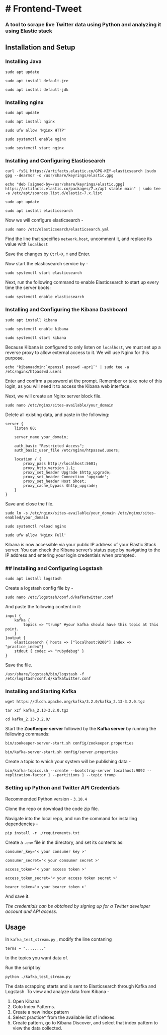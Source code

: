 # # Frontend-Tweet

### A tool to scrape live Twitter data using Python and analyzing it using Elastic stack

##  Installation and Setup

### Installing Java

    sudo apt update

    sudo apt install default-jre

    sudo apt install default-jdk
    
### Installing nginx

    sudo apt update
    
    sudo apt install nginx
    
    sudo ufw allow 'Nginx HTTP'
    
    sudo systemctl enable nginx
    
    sudo systemctl start nginx

### Installing and Configuring Elasticsearch

    curl -fsSL https://artifacts.elastic.co/GPG-KEY-elasticsearch |sudo gpg --dearmor -o /usr/share/keyrings/elastic.gpg
    
    echo "deb [signed-by=/usr/share/keyrings/elastic.gpg] https://artifacts.elastic.co/packages/7.x/apt stable main" | sudo tee -a /etc/apt/sources.list.d/elastic-7.x.list
    
    sudo apt update
    
    sudo apt install elasticsearch

Now we will configure elasticsearch - 

    sudo nano /etc/elasticsearch/elasticsearch.yml

Find the line that specifies `network.host`, uncomment it, and replace its value with `localhost`

Save the changes by `Ctrl+X`, `Y` and Enter. 

Now start the elasticsearch service by - 

    sudo systemctl start elasticsearch

Next, run the following command to enable Elasticsearch to start up every time the server boots:

    sudo systemctl enable elasticsearch

### Installing and Configuring the Kibana Dashboard

    sudo apt install kibana
    
    sudo systemctl enable kibana
    
    sudo systemctl start kibana

Because Kibana is configured to only listen on `localhost`, we must set up a reverse proxy to allow external access to it. We will use Nginx for this purpose.

    echo "kibanaadmin:`openssl passwd -apr1`" | sudo tee -a /etc/nginx/htpasswd.users

Enter and confirm a password at the prompt. Remember or take note of this login, as you will need it to access the Kibana web interface.

Next, we will create an Nginx server block file.

    sudo nano /etc/nginx/sites-available/your_domain

Delete all existing data, and paste in the following:

    server {
        listen 80;
    
        server_name your_domain;
    
        auth_basic "Restricted Access";
        auth_basic_user_file /etc/nginx/htpasswd.users;
    
        location / {
            proxy_pass http://localhost:5601;
            proxy_http_version 1.1;
            proxy_set_header Upgrade $http_upgrade;
            proxy_set_header Connection 'upgrade';
            proxy_set_header Host $host;
            proxy_cache_bypass $http_upgrade;
        }
    }

Save and close the file.

    sudo ln -s /etc/nginx/sites-available/your_domain /etc/nginx/sites-enabled/your_domain
    
    sudo systemctl reload nginx
    
    sudo ufw allow 'Nginx Full'

Kibana is now accessible via your public IP address of your Elastic Stack server. You can check the Kibana server’s status page by navigating to the IP address and entering your login credentials when prompted.

### ## Installing and Configuring Logstash

    sudo apt install logstash

Create a logstash config file by - 

    sudo nano /etc/logstash/conf.d/kafkatwitter.conf

And paste the following content in it:

    input {
        kafka {
            topics => "trump" #your kafka should have this topic at this point.
        }
    }output {
        elasticsearch { hosts => ["localhost:9200"] index =>    "practice_index"}
        stdout { codec => "rubydebug" }
    }

Save the file.

    /usr/share/logstash/bin/logstash -f /etc/logstash/conf.d/kafkatwitter.conf

### Installing and Starting Kafka

    wget https://dlcdn.apache.org/kafka/3.2.0/kafka_2.13-3.2.0.tgz
    
    tar xzf kafka_2.13-3.2.0.tgz
    
    cd kafka_2.13-3.2.0/

Start the **ZooKeeper server** followed by the **Kafka server** by running the following commands:

    bin/zookeeper-server-start.sh config/zookeeper.properties

    bin/kafka-server-start.sh config/server.properties

Create a topic to which your system will be publishing data - 

    bin/kafka-topics.sh --create --bootstrap-server localhost:9092 --replication-factor 1 --partitions 1 --topic trump

### Setting up Python and Twitter API Credentials

Recommended Python version - `3.10.4`

Clone the repo or download the code zip file.

Navigate into the local repo, and run the command for installing dependencies - 

    pip install -r ./requirements.txt


Create a `.env` file in the directory, and set its contents as:

    consumer_key='< your consumer key >'
    
    consumer_secret='< your consumer secret >'
    
    access_token='< your access token >'
    
    access_token_secret='< your access token secret >'
    
    bearer_token='< your bearer token >'

And save it.

*The credentials can be obtained by signing up for a Twitter developer account and API access.*


## Usage

In `kafka_test_stream.py` ,  modify the line contaning 

    terms = "........"

to the topics you want data of.

Run the script by 

    python ./kafka_test_stream.py 

The data scrapping starts and is sent to Elasticsearch through Kafka and Logstash.
To view and analyze data from Kibana - 

1. Open Kibana
2. Goto Index Patterns.
3. Create a new index pattern
4. Select practice* from the available list of indexes.
5. Create pattern, go to Kibana Discover, and select that index pattern to view the data collected.
